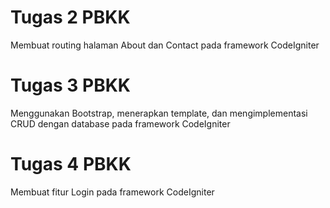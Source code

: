 # Tugas 2 PBKK

Membuat routing halaman About dan Contact pada framework CodeIgniter

# Tugas 3 PBKK

Menggunakan Bootstrap, menerapkan template, dan mengimplementasi CRUD dengan database pada framework CodeIgniter

# Tugas 4 PBKK

Membuat fitur Login pada framework CodeIgniter
